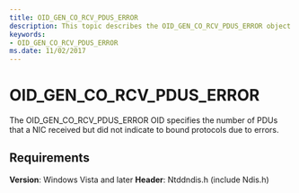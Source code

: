 ```yaml
---
title: OID_GEN_CO_RCV_PDUS_ERROR
description: This topic describes the OID_GEN_CO_RCV_PDUS_ERROR object identifier (OID).
keywords:
- OID_GEN_CO_RCV_PDUS_ERROR
ms.date: 11/02/2017
---
```


# OID_GEN_CO_RCV_PDUS_ERROR

The OID_GEN_CO_RCV_PDUS_ERROR OID specifies the number of PDUs that a NIC received but did not indicate to bound protocols due to errors.

## Requirements

**Version**: Windows Vista and later
**Header**: Ntddndis.h (include Ndis.h)

